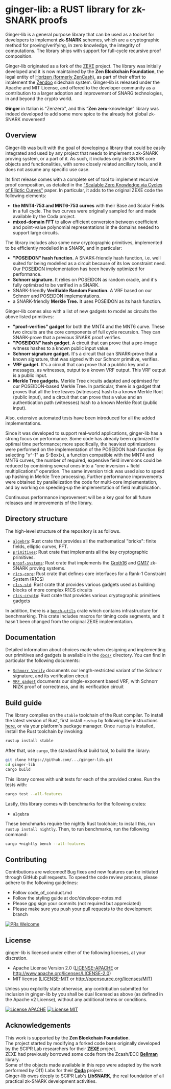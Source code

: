 ginger-lib: a RUST library for zk-SNARK proofs
================================================================================

Ginger-lib is a general purpose library that can be used as a toolset for developers to implement __zk-SNARK__ schemes, which are a cryptographic method for proving/verifying, in zero knowledge, the integrity of computations. The library ships with support for full-cycle recursive proof composition.

Ginger-lib originated as a fork of the [ZEXE](https://github.com/scipr-lab/ZEXE) project. The library was initially developed and it is now maintained by the **Zen Blockchain Foundation**, the legal entity of [Horizen \(formerly ZenCash\)](https://horizen.global), as part of their effort to implement the [Zendoo](https://eprint.iacr.org/2020/123.pdf "Zendoo") sidechain system. Ginger-lib is released under the Apache and MIT License, and offered to the developer community as a contribution to a larger adoption and improvement of SNARG technologies, in and beyond the crypto world.

**Ginger** in Italian is "Zenzero", and this “**Zen zero**-knowledge” library was indeed developed to add some more spice to the already hot global zk-SNARK movement!


## Overview

Ginger-lib was built with the goal of developing a library that could be easily integrated and used by any project that needs to implement a zk-SNARK proving system, or a part of it. As such, it includes only zk-SNARK core objects and functionalities, with some closely related ancillary tools, and it does not assume any specific use case. 

Its first release comes with a complete set of tool to implement recursive proof composition, as detailed in the ["Scalable Zero Knowledge via Cycles of Elliptic Curves"](https://eprint.iacr.org/2014/595.pdf) paper.
In particular, it adds to the original ZEXE code the following elements:

-   __the MNT4-753 and MNT6-753 curves__
    with their Base and Scalar Fields in a full cycle. The two curves were originally sampled for and made available by the Coda project.
-   __mixed-domain FFT__
    to allow efficient conversion between coefficient and point-value polynomial representations in the domains needed to support large circuits.

The library includes also some new cryptographic primitives, implemented to be efficiently modelled in a SNARK, and in particular:

-   __"POSEIDON" hash function.__
    A SNARK-friendly hash function, i.e. well suited for being modelled as a circuit because of its low constraint need. Our [POSEIDON](https://eprint.iacr.org/2019/458.pdf) implementation has been heavily optimized for performance.
-   __Schnorr signature.__
    It relies on POSEIDON as random oracle, and it's fully optimized to be verified in a SNARK.
-   SNARK-friendly __Verifiable Random Function.__
    A VRF based on our Schnorr and POSEIDON implementations.
-   a SNARK-friendly __Merkle Tree.__
    It uses POSEIDON as its hash function.

Ginger-lib comes also with a list of new gadgets to model as circuits the above listed primitives: 

-   __"proof-verifies" gadget__ for both the MNT4 and the MNT6 curve.
    These two circuits are the core components of full cycle recursion. They can SNARK-prove that a previous SNARK proof verifies.
-   __"POSEIDON" hash gadget.__
    A circuit that can prove that a pre-image witness hashes to a known public input value.
-   __Schnorr signature gadget.__
    It's a circuit that can SNARK-prove that a known signature, that was signed with our Schnorr primitive, verifies.
-   __VRF gadget.__
    It's a circuit that can prove that a pubblic key and a messages, as witnesses, output to a known VRF output. This VRF output is a public input.
-   __Merkle Tree gadgets.__
    Merkle Tree circuits adapted and optimised for our POSEIDON-based Merkle Tree. In particular, there is a gadget that proves that all the tree leaves (witnesses) hash to a known Merkle Root (public input), and a circuit that can prove that a value and an authentication path (witnesses) hash to a known Merkle Root (public input).

Also, extensive automated tests have been introduced for all the added implementations.

Since it was developed to support real-world applications, ginger-lib has a strong focus on performance. Some code has already been optimized for optimal time performance; more specifically, the heaviest optimizations were performed on the implementation of the POSEIDON hash function. By selecting "x^-1" as S-Box(x), a function compatible with the MNT4 and MNT6 curves, the number of required, expensive field inversions could be reduced by combining several ones into a "one inversion + field multiplications" operation. The same inversion trick was used also to speed up hashing in Merkle Tree processing. Further performance improvements were obtained by parallelization the code for multi-core implementation, and by working on speeding-up the implementation of field multiplication.

Continuous performance improvement will be a key goal for all future releases and improvements of the library.  


## Directory structure

The high-level structure of the repository is as follows.

* [`algebra`](algebra): Rust crate that provides all the mathematical "bricks": finite fields, elliptic curves, FFT.
* [`primitives`](primitives): Rust crate that implements all the key cryptographic primitives.
* [`proof-systems`](proof-systems): Rust crate that implements the [Groth16](https://ia.cr/2016/260) and [GM17](https://ia.cr/2017/540) zk-SNARK proving systems.
* [`r1cs-core`](r1cs/core): Rust crate that defines core interfaces for a Rank-1 Constraint System (R1CS)
* [`r1cs-std`](r1cs/gadgets/std): Rust crate that provides various gadgets used as building blocks of more complex R1CS circuits
* [`r1cs-crypto`](r1cs/gadgets/crypto): Rust crate that provides various cryptographic primitives gadgets 

In addition, there is a  [`bench-utils`](bench-utils) crate which contains infrastructure for benchmarking. This crate includes macros for timing code segments, and it hasn't been changed from the original ZEXE implementation.

## Documentation

Detailed information about choices made when designing and implementing our primitives and gadgets is available in the [`docs/`](docs/) directory. You can find in particular the following documents:

* [`Schnorr Verify`](docs/SchnorrVerify) documents our length-restricted variant of the Schnorr signature,  and its verification circuit
* [`VRF gadget`](docs/VRFgadget) documents our single-exponent based VRF, with Schnorr NIZK proof of correctness, and its verification circuit

## Build guide

The library compiles on the `stable` toolchain of the Rust compiler. To install the latest version of Rust, first install `rustup` by following the instructions [here](https://rustup.rs/), or via your platform's package manager. Once `rustup` is installed, install the Rust toolchain by invoking:
```bash
rustup install stable
```

After that, use `cargo`, the standard Rust build tool, to build the library:
```bash
git clone https://github.com/.../ginger-lib.git
cd ginger-lib
cargo build 
```

This library comes with unit tests for each of the provided crates. Run the tests with:
```bash
cargo test --all-features 
``` 

Lastly, this library comes with benchmarks for the following crates:

- [`algebra`](algebra)

These benchmarks require the nightly Rust toolchain; to install this, run `rustup install nightly`. Then, to run benchmarks, run the following command:
```bash
cargo +nightly bench --all-features 
```

## Contributing

Contributions are welcomed! Bug fixes and new features can be initiated through GitHub pull requests. To speed the code review process, please adhere to the following guidelines:

* Follow code_of_conduct.md
* Follow the styling guide at doc/developer-notes.md
* Please gpg sign your commits (not required but appreciated)
* Please make sure you push your pull requests to the development branch

[![PRs Welcome](https://img.shields.io/badge/PRs-welcome-brightgreen.svg?style=flat-square)](http://makeapullrequest.com)

## License

ginger-lib is licensed under either of the following licenses, at your discretion.

 * Apache License Version 2.0 ([LICENSE-APACHE](http://www.apache.org/licenses/LICENSE-2.0) or http://www.apache.org/licenses/LICENSE-2.0)
 * MIT license ([LICENSE-MIT](http://opensource.org/licenses/MIT) or http://opensource.org/licenses/MIT)

Unless you explicitly state otherwise, any contribution submitted for inclusion in ginger-lib by you shall be dual licensed as above (as defined in the Apache v2 License), without any additional terms or conditions.

[![License APACHE](https://img.shields.io/badge/license-APACHE-blue.svg)](http://www.apache.org/licenses/LICENSE-2.0)
[![License MIT](https://img.shields.io/badge/license-MIT-blue.svg)](http://opensource.org/licenses/MIT)

## Acknowledgements

This work is supported by the **Zen Blockchain Foundation**.  
The project started by modifying a forked code base originally developed by the SCIPR Lab researchers for their [**ZEXE**](https://github.com/scipr-lab/ZEXE) project.  
ZEXE had previously borrowed some code from the Zcash/ECC [**Bellman**](https://github.com/zcash/librustzcash/tree/master/bellman) library.  
Some of the objects made available in this repo were adapted by the work performed by O(1) Labs for their [**Coda**](https://github.com/CodaProtocol/coda) project.  
Ginger-lib owes deeply to SCIPR Lab's [**LibSNARK**](https://github.com/scipr-lab/libSNARK), the real foundation of all practical zk-SNARK development activities. 
